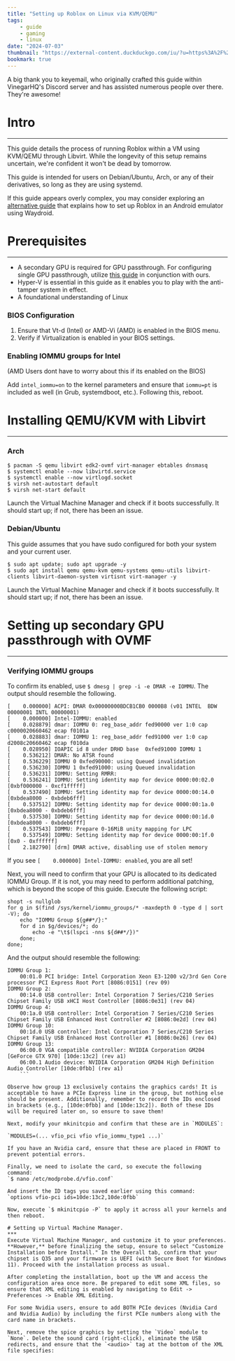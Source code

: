 ```yaml
---
title: "Setting up Roblox on Linux via KVM/QEMU"
tags:
    - guide
    - gaming
    - linux
date: "2024-07-03"
thumbnail: "https://external-content.duckduckgo.com/iu/?u=https%3A%2F%2Fwww.xboxone-hq.com%2Fimages%2Fgames%2Fscreenshots%2F541-roblox-screenshot-1-1627550705.jpg&f=1&nofb=1&ipt=ed06dea38ff63dba4ddebd3840ef8e22279b9313769a1ff741d27db152d3400e&ipo=images"
bookmark: true
---
```


A big thank you to keyemail, who originally crafted this guide within VinegarHQ's Discord server and has assisted numerous people over there. They're awesome!

# Intro
***
This guide details the process of running Roblox within a VM using KVM/QEMU through Libvirt. While the longevity of this setup remains uncertain, we're confident it won't be dead by tomorrow.

This guide is intended for users on Debian/Ubuntu, Arch, or any of their derivatives, so long as they are using systemd.

If this guide appears overly complex, you may consider exploring an [alternative guide](https://ios7.xyz/rol-with-waydroid-guide-2/) that explains how to set up Roblox in an Android emulator using Waydroid.

# Prerequisites
***
* A secondary GPU is required for GPU passthrough. For configuring single GPU passthrough, utilize [this guide](https://github.com/ilayna/Single-GPU-passthrough-amd-nvidia/) in conjunction with ours.
* Hyper-V is essential in this guide as it enables you to play with the anti-tamper system in effect.
* A foundational understanding of Linux

### BIOS Configuration


1. Ensure that Vt-d (Intel) or AMD-Vi (AMD) is enabled in the BIOS menu.
1. Verify if Virtualization is enabled in your BIOS settings.

### Enabling IOMMU groups for Intel
(AMD Users dont have to worry about this if its enabled on the BIOS)

Add `intel_iommu=on` to the kernel parameters and ensure that `iommu=pt` is included as well (in Grub, systemdboot, etc.). Following this, reboot.

# Installing QEMU/KVM with Libvirt
***

### Arch


```
$ pacman -S qemu libvirt edk2-ovmf virt-manager ebtables dnsmasq
$ systemctl enable --now libvirtd.service
$ systemctl enable --now virtlogd.socket
$ virsh net-autostart default
$ virsh net-start default
```

Launch the Virtual Machine Manager and check if it boots successfully. It should start up; if not, there has been an issue.

### Debian/Ubuntu

This guide assumes that you have sudo configured for both your system and your current user.

````
$ sudo apt update; sudo apt upgrade -y
$ sudo apt install qemu qemu-kvm qemu-systems qemu-utils libvirt-clients libvirt-daemon-system virtisnt virt-manager -y
````

Launch the Virtual Machine Manager and check if it boots successfully. It should start up; if not, there has been an issue.

# Setting up secondary GPU passthrough with OVMF
***

### Verifying IOMMU groups

To confirm its enabled, use `$ dmesg | grep -i -e DMAR -e IOMMU`. The output should resemble the following.

```
[    0.000000] ACPI: DMAR 0x00000000BDCB1CB0 0000B8 (v01 INTEL  BDW      00000001 INTL 00000001)
[    0.000000] Intel-IOMMU: enabled
[    0.028879] dmar: IOMMU 0: reg_base_addr fed90000 ver 1:0 cap c0000020660462 ecap f0101a
[    0.028883] dmar: IOMMU 1: reg_base_addr fed91000 ver 1:0 cap d2008c20660462 ecap f010da
[    0.028950] IOAPIC id 8 under DRHD base  0xfed91000 IOMMU 1
[    0.536212] DMAR: No ATSR found
[    0.536229] IOMMU 0 0xfed90000: using Queued invalidation
[    0.536230] IOMMU 1 0xfed91000: using Queued invalidation
[    0.536231] IOMMU: Setting RMRR:
[    0.536241] IOMMU: Setting identity map for device 0000:00:02.0 [0xbf000000 - 0xcf1fffff]
[    0.537490] IOMMU: Setting identity map for device 0000:00:14.0 [0xbdea8000 - 0xbdeb6fff]
[    0.537512] IOMMU: Setting identity map for device 0000:00:1a.0 [0xbdea8000 - 0xbdeb6fff]
[    0.537530] IOMMU: Setting identity map for device 0000:00:1d.0 [0xbdea8000 - 0xbdeb6fff]
[    0.537543] IOMMU: Prepare 0-16MiB unity mapping for LPC
[    0.537549] IOMMU: Setting identity map for device 0000:00:1f.0 [0x0 - 0xffffff]
[    2.182790] [drm] DMAR active, disabling use of stolen memory
```

If you see `[    0.000000] Intel-IOMMU: enabled`, you are all set!

Next, you will need to confirm that your GPU is allocated to its dedicated IOMMU Group. If it is not, you may need to perform additional patching, which is beyond the scope of this guide. Execute the following script:

```
shopt -s nullglob
for g in $(find /sys/kernel/iommu_groups/* -maxdepth 0 -type d | sort -V); do
    echo "IOMMU Group ${g##*/}:"
    for d in $g/devices/*; do
        echo -e "\t$(lspci -nns ${d##*/})"
    done;
done;
```

And the output should resemble the following:

```
IOMMU Group 1:
    00:01.0 PCI bridge: Intel Corporation Xeon E3-1200 v2/3rd Gen Core processor PCI Express Root Port [8086:0151] (rev 09)
IOMMU Group 2:
    00:14.0 USB controller: Intel Corporation 7 Series/C210 Series Chipset Family USB xHCI Host Controller [8086:0e31] (rev 04)
IOMMU Group 4:
    00:1a.0 USB controller: Intel Corporation 7 Series/C210 Series Chipset Family USB Enhanced Host Controller #2 [8086:0e2d] (rev 04)
IOMMU Group 10:
    00:1d.0 USB controller: Intel Corporation 7 Series/C210 Series Chipset Family USB Enhanced Host Controller #1 [8086:0e26] (rev 04)
IOMMU Group 13:
    06:00.0 VGA compatible controller: NVIDIA Corporation GM204 [GeForce GTX 970] [10de:13c2] (rev a1)
    06:00.1 Audio device: NVIDIA Corporation GM204 High Definition Audio Controller [10de:0fbb] (rev a1)
    ```

Observe how group 13 exclusively contains the graphics cards! It is acceptable to have a PCIe Express line in the group, but nothing else should be present. Additionally, remember to record the IDs enclosed in brackets (e.g., [10de:0fbb] and [10de:13c2]). Both of these IDs will be required later on, so ensure to save them!

Next, modify your mkinitcpio and confirm that these are in `MODULES`:

`MODULES=(... vfio_pci vfio vfio_iommu_type1 ...)`

If you have an Nvidia card, ensure that these are placed in FRONT to prevent potential errors.

Finally, we need to isolate the card, so execute the following command:
`$ nano /etc/modprobe.d/vfio.conf`

And insert the ID tags you saved earlier using this command:
`options vfio-pci ids=10de:13c2,10de:0fbb`

Now, execute `$ mkinitcpio -P` to apply it across all your kernels and then reboot.

# Setting up Virtual Machine Manager.
***
Execute Virtual Machine Manager, and customize it to your preferences. **However,** before finalizing the setup, ensure to select "Customize Installation before Install." In the Overall tab, confirm that your chipset is Q35 and your firmware is UEFI (with Secure Boot for Windows 11). Proceed with the installation process as usual.

After completing the installation, boot up the VM and access the configuration area once more. Be prepared to edit some XML files, so ensure that XML editing is enabled by navigating to Edit -> Preferences -> Enable XML Editing.

For some Nvidia users, ensure to add BOTH PCIe devices (Nvidia Card and Nvidia Audio) by including the first PCIe numbers along with the card name in brackets.

Next, remove the spice graphics by setting the `Video` module to `None`. Delete the sound card (right-click), eliminate the USB redirects, and ensure that the `<audio>` tag at the bottom of the XML file specifies:

```
<audio id="1" type="none"/>
```

You should be able to remove `Display Spice`, followed by `Video`.

Here is where the section on "Getting the anticheat to work with the VM" comes into play. We will configure Hyper-V (Nested Virtualization) to deceive the anti-tamper tool, rendering it unaware that we are operating within a virtual machine.

In your XML file, within the `<features>` section all the way down to `</features>`, insert the following:

```
<features>
    <acpi/>
    <apic/>
    <pae/>
    <hap state="on"/>
    <privnet/>
    <hyperv mode="passthrough">
      <relaxed state="on"/>
      <vapic state="on"/>
      <spinlocks state="on" retries="8191"/>
      <vpindex state="on"/>
      <runtime state="on"/>
      <synic state="on"/>
      <stimer state="on"/>
      <reset state="off"/>
      <vendor_id state="on" value="PS3000X"/>
      <frequencies state="on"/>
      <reenlightenment state="off"/>
      <tlbflush state="on"/>
      <ipi state="on"/>
      <evmcs state="off"/>
    </hyperv>
    <kvm>
      <hidden state="on"/>
      <hint-dedicated state="on"/>
      <poll-control state="on"/>
      <pv-ipi state="on"/>
    </kvm>
    <vmport state="off"/>
    <smm state="on"/>
    <ioapic driver="kvm"/>
  </features>
  ```

  This is one part of the step; next, navigate to your `<cpu>` tag, which should be located directly below `<features>`, and ensure that these two lines are included.

```
  <feature policy="require" name="hypervisor"/>
<feature policy="require" name="vmx"/>
```

For example, it should appear as follows:

```
<cpu mode="custom" match="exact" check="partial">
    <topology sockets="1" dies="1" cores="5" threads="1"/>
    <feature policy="require" name="hypervisor"/>
    <feature policy="require" name="vmx"/>
</cpu>
```

If for any reason, your VM is stuck in a boot loop, consider adding this:

```
<model fallback="allow">Skylake-Client-noTSX-IBRS</model>
```

Example:

```
<cpu mode="custom" match="exact" check="partial">
    <model fallback="allow">Skylake-Client-noTSX-IBRS</model>
    <topology sockets="1" dies="1" cores="5" threads="1"/>
    <feature policy="require" name="hypervisor"/>
    <feature policy="require" name="vmx"/>
</cpu>
```

# Conclusion
***
If you have followed all the steps correctly, you should now be within a Windows VM, ready to download and enjoy playing Roblox!

Depending on your preferences, you can utilize a playbook to optimize Windows, providing a significant performance enhancement. However, this does strip UAC and Windows Defender, so proceed with caution if that is of concern to you.

For a simpler approach, you can try [Azurite Optimizer,](https://tweakcentral.net/downloads) which can enhance the speed of your Windows installation slightly.

Alternatively, consider using [winutil,](https://github.com/ChrisTitusTech/winutil) an Open Source tool that offers numerous privacy, security, and debloating options, ultimately improving performance as well.
